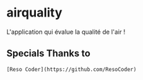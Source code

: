 # airquality

L&#x27;application qui évalue la qualité de l&#x27;air !

## Specials Thanks to
    [Reso Coder](https://github.com/ResoCoder)
